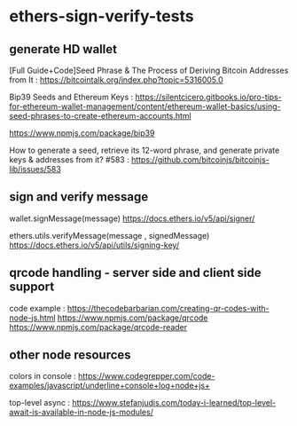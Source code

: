# ethers-sign-verify-tests

## generate HD wallet

[Full Guide+Code]Seed Phrase & The Process of Deriving Bitcoin Addresses from It : https://bitcointalk.org/index.php?topic=5316005.0

Bip39 Seeds and Ethereum Keys : https://silentcicero.gitbooks.io/pro-tips-for-ethereum-wallet-management/content/ethereum-wallet-basics/using-seed-phrases-to-create-ethereum-accounts.html

https://www.npmjs.com/package/bip39

How to generate a seed, retrieve its 12-word phrase, and generate private keys & addresses from it? #583  : https://github.com/bitcoinjs/bitcoinjs-lib/issues/583

## sign and verify message

wallet.signMessage(message) https://docs.ethers.io/v5/api/signer/

ethers.utils.verifyMessage(message , signedMessage) https://docs.ethers.io/v5/api/utils/signing-key/

## qrcode handling - server side and client side support

code example : https://thecodebarbarian.com/creating-qr-codes-with-node-js.html
https://www.npmjs.com/package/qrcode
https://www.npmjs.com/package/qrcode-reader

## other node resources

colors in console : https://www.codegrepper.com/code-examples/javascript/underline+console+log+node+js+

top-level async : https://www.stefanjudis.com/today-i-learned/top-level-await-is-available-in-node-js-modules/
